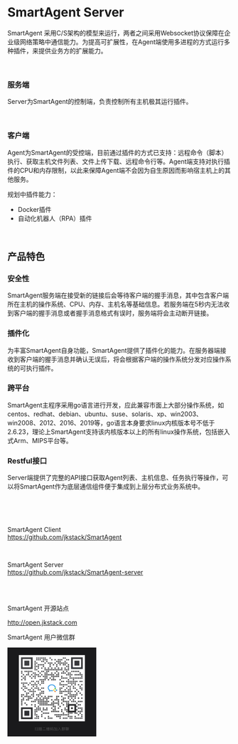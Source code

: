 # SmartAgent Server


SmartAgent 采用C/S架构的模型来运行，两者之间采用Websocket协议保障在企业级网络策略中通信能力。为提高可扩展性，在Agent端使用多进程的方式运行多种插件，来提供业务方的扩展能力。

<br>

### 服务端
Server为SmartAgent的控制端，负责控制所有主机极其运行插件。

<br>

### 客户端
Agent为SmartAgent的受控端，目前通过插件的方式已支持：远程命令（脚本）执行、获取主机文件列表、文件上传下载、远程命令行等。Agent端支持对执行插件的CPU和内存限制，以此来保障Agent端不会因为自生原因而影响宿主机上的其他服务。

规划中插件能力：  
- Docker插件  
- 自动化机器人（RPA）插件  


<br>

## 产品特色
### 安全性
SmartAgent服务端在接受新的链接后会等待客户端的握手消息，其中包含客户端所在主机的操作系统、CPU、内存、主机名等基础信息。若服务端在5秒内无法收到客户端的握手消息或者握手消息格式有误时，服务端将会主动断开链接。
<br>

### 插件化
为丰富SmartAgent自身功能，SmartAgent提供了插件化的能力。在服务器端接收到客户端的握手消息并确认无误后，将会根据客户端的操作系统分发对应操作系统的可执行插件。
<br>

### 跨平台
SmartAgent主程序采用go语言进行开发，应此兼容市面上大部分操作系统，如centos、redhat、debian、ubuntu、suse、solaris、xp、win2003、win2008、2012、2016、2019等，go语言本身要求linux内核版本号不低于2.6.23，理论上SmartAgent支持该内核版本以上的所有linux操作系统，包括嵌入式Arm、MIPS平台等。
<br>

### Restful接口
Server端提供了完整的API接口获取Agent列表、主机信息、任务执行等操作，可以将SmartAgent作为底层通信组件便于集成到上层分布式业务系统中。



<br>
<br>
<br>

SmartAgent Client   
https://github.com/jkstack/SmartAgent

<br>

SmartAgent Server   
https://github.com/jkstack/SmartAgent-server

<br>
<br>

SmartAgent 开源站点<br>

http://open.jkstack.com


SmartAgent 用户微信群

<img src="wechat_QR.jpg" height=200px weight=200px>